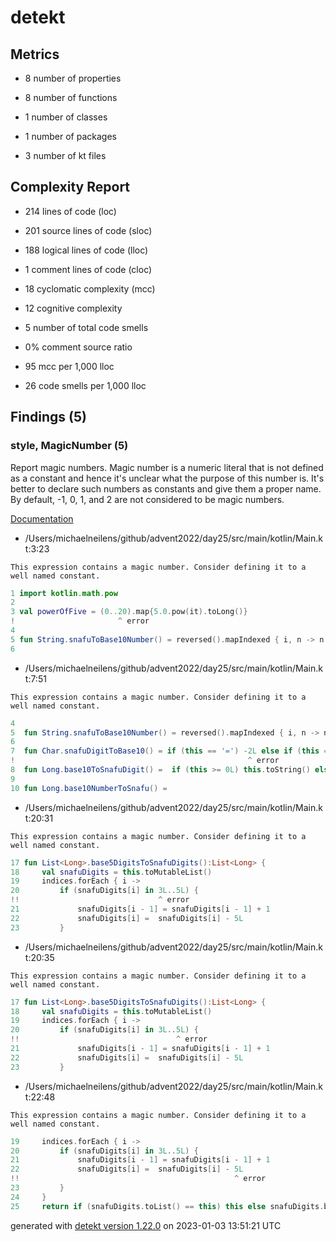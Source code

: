# detekt

## Metrics

* 8 number of properties

* 8 number of functions

* 1 number of classes

* 1 number of packages

* 3 number of kt files

## Complexity Report

* 214 lines of code (loc)

* 201 source lines of code (sloc)

* 188 logical lines of code (lloc)

* 1 comment lines of code (cloc)

* 18 cyclomatic complexity (mcc)

* 12 cognitive complexity

* 5 number of total code smells

* 0% comment source ratio

* 95 mcc per 1,000 lloc

* 26 code smells per 1,000 lloc

## Findings (5)

### style, MagicNumber (5)

Report magic numbers. Magic number is a numeric literal that is not defined as a constant and hence it's unclear what the purpose of this number is. It's better to declare such numbers as constants and give them a proper name. By default, -1, 0, 1, and 2 are not considered to be magic numbers.

[Documentation](https://detekt.dev/docs/rules/style#magicnumber)

* /Users/michaelneilens/github/advent2022/day25/src/main/kotlin/Main.kt:3:23
```
This expression contains a magic number. Consider defining it to a well named constant.
```
```kotlin
1 import kotlin.math.pow
2 
3 val powerOfFive = (0..20).map{5.0.pow(it).toLong()}
!                       ^ error
4 
5 fun String.snafuToBase10Number() = reversed().mapIndexed { i, n -> n.snafuDigitToBase10() * powerOfFive[i]}.sum()
6 

```

* /Users/michaelneilens/github/advent2022/day25/src/main/kotlin/Main.kt:7:51
```
This expression contains a magic number. Consider defining it to a well named constant.
```
```kotlin
4  
5  fun String.snafuToBase10Number() = reversed().mapIndexed { i, n -> n.snafuDigitToBase10() * powerOfFive[i]}.sum()
6  
7  fun Char.snafuDigitToBase10() = if (this == '=') -2L else if (this == '-') -1L else this.toString().toLong()
!                                                    ^ error
8  fun Long.base10ToSnafuDigit() =  if (this >= 0L) this.toString() else if (this == -1L) "-" else "="
9  
10 fun Long.base10NumberToSnafu() =

```

* /Users/michaelneilens/github/advent2022/day25/src/main/kotlin/Main.kt:20:31
```
This expression contains a magic number. Consider defining it to a well named constant.
```
```kotlin
17 fun List<Long>.base5DigitsToSnafuDigits():List<Long> {
18     val snafuDigits = this.toMutableList()
19     indices.forEach { i ->
20         if (snafuDigits[i] in 3L..5L) {
!!                               ^ error
21             snafuDigits[i - 1] = snafuDigits[i - 1] + 1
22             snafuDigits[i] =  snafuDigits[i] - 5L
23         }

```

* /Users/michaelneilens/github/advent2022/day25/src/main/kotlin/Main.kt:20:35
```
This expression contains a magic number. Consider defining it to a well named constant.
```
```kotlin
17 fun List<Long>.base5DigitsToSnafuDigits():List<Long> {
18     val snafuDigits = this.toMutableList()
19     indices.forEach { i ->
20         if (snafuDigits[i] in 3L..5L) {
!!                                   ^ error
21             snafuDigits[i - 1] = snafuDigits[i - 1] + 1
22             snafuDigits[i] =  snafuDigits[i] - 5L
23         }

```

* /Users/michaelneilens/github/advent2022/day25/src/main/kotlin/Main.kt:22:48
```
This expression contains a magic number. Consider defining it to a well named constant.
```
```kotlin
19     indices.forEach { i ->
20         if (snafuDigits[i] in 3L..5L) {
21             snafuDigits[i - 1] = snafuDigits[i - 1] + 1
22             snafuDigits[i] =  snafuDigits[i] - 5L
!!                                                ^ error
23         }
24     }
25     return if (snafuDigits.toList() == this) this else snafuDigits.base5DigitsToSnafuDigits()

```

generated with [detekt version 1.22.0](https://detekt.dev/) on 2023-01-03 13:51:21 UTC
